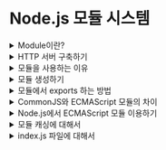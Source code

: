 # Node.js 모듈 시스템

<details>
<summary>Module이란?</summary>

### 모듈이란 무엇인가?

- Node.js에서 module은 필요한 함수들의 집합을 의미한다.
- 사용하고자 하는 모든 기능을 다 자신이 처음부터 만들어서 사용할 수 없기 때문에 누군가가 이미 만들어 놓은 모듈을 이용해서 사용할 수 있다.
- Node.js에서 제공해주는 많은 모듈들을 손쉽게 사용할 수 있다.
- 또한 직접 모듈을 만들어서 사용할 수도 있다.
- 이러한 모듈을 가져와서 사용할 때는 require 함수를 이용해서 다른 모듈들을 가져올 수 있다.

### 모듈 종류

- Core Module
- Local Module
- Third Party Module

### 모듈을 불러오는 법

```javascript
const module = require("module_name");
```

- require() 함수를 이용해서 자바스크립트 파일을 읽고 그 파일을 실행시켜 객체를 반환한다.
- 이렇게 모듀을 가져와서 변수 또는 상수에 할당해서 사용할 수 있다.
  ![Alt text](readme_img/image.png)

</details>

<details>
<summary>HTTP 서버 구축하기</summary>

### HTTP 모듈 이용하기

- Node.js Built-in 모듈 중에서 HTTP 모듈을 이용해서 서버를 구현해보자.
- 아래와 같이 3000번 포트를 이용하여 로컬 호스트에 브라우저로 접근하면 Hello, World!라는 문구가 나오게 해보면
  ![Alt text](readme_img/image-1.png)

```javascript
const http = require("http");

const port = 3000;

const server = http.createServer((req, res) => {
  res.statusCode = 200;
  res.setHeader("Content-Type", "text/html");
  res.end("<h1>Hello, World!</h1>");
});

server.listen(port, () => {
  console.log(`Server running at port ${port}`);
});
```

- req은 요청 세부 정보를 제공한다.
  - 이를 통해 요청 헤더 및 요청 데이터에 액세스한다.(http.IncomingMessage 객체)
- res는 클라이언트에 반환할 데이터를 채우는데 사용된다.(http.ServerResponse 객체)
- res.status 코드 = 200;
  - 성공적인 응답을 나타내기 위해 statusCode 속성을 200으로 설정한다.
- Content-Type 헤더도 설정한다.
  - res.setHeader('콘텐츠 유형', '텍스트/html');
  - 그리고 end()에 대한 인수로 내용을 추가하여 응답을 종료한다.

</details>

<details>
<summary>모듈을 사용하는 이유</summary>

### 모듈들이 모엿 프로그램이 이루어진다.

![Alt text](readme_img/image-2.png)

- 이때 모듈 사용의 장점으로는
  - 존재하는(이미 작성한) 코드를 재사용할 수 있다.
  - 관계가 있는 코드끼리 모아 놓아서 코드를 정리할 수 있다.
  - 관계없는 디테일한 부분은 숨기고 직접 사용되는 코드만 가져와서 보여줄 수 있다.(해당 모듈 전체를 가져오는게 아닌 특정 함수나 변수, 클래스만을 가져와서 사용한다.)

</details>

<details>
<summary>모듈 생성하기</summary>

### HTTPS 모듈 생성하기

- 주로 모듈은 이미 만들어져 있는 것을 이용하지만 직접 만들어서 사용할 수도 있다.
- HTTPS 모듈을 생성해보자.

#### Https 모듈

![Alt text](readme_img/image-3.png)

#### 모듈을 위한 파일 생성

![Alt text](readme_img/image-4.png)

#### https.js

```javascript
function makeRequest(url, data) {
  // 요청을 보내기
  // 데이터를 return 하기
}
```

#### request.js

- 데이터를 암호화해서 특정 경로에 요청을 보냄

```javascript
function encrypt(data) {
  return "encrypted data";
}

function send(url, data) {
  const encryptedData = encrypt(data);
  console.log(`${encryptedData} is being sent to ${url}`);
}
```

#### response.js

- 암호화돼서 온 결과 데이터를 복호화하기

```javascript
function decrypt(data) {
  return "decrypted data";
}

function read() {
  return decrypt("data");
}
```

#### module 키워드를 이용하여 필요한 함수 가져오기

- https에서 request에 있는 함수와 response에 있는 함수를 가져와야 한다.
  ![Alt text](readme_img/image-5.png)

#### 모듈 완성하기

```javascript
const request = require("./request");
const response = require("./response");

function makeRequest(url, data) {
  // 요청을 보내기
  request.send(url);
  //데이터를 return 하기
  return response.read();
}

const responseData = makeRequest("https://naver.com", "any data");
console.log("responseData", responseData);
```

</details>

<details>
<summary>모듈에서 exports 하는 방법</summary>

> 이전에 공부한 module.exports = {} 와 같은 방법을 할 수도 있지만 다른 방법으로 exports 할 수도 있다.

![Alt text](readme_img/image-6.png)

#### 하지만 결국 처음 방법이 가장 좋다.

- 그 이유는 아래와 같이 어떤 모듈이 export 되어 있는지 확인하기 쉽게 정리되어있기 때문이다.
  ![Alt text](readme_img/image-7.png)

</details>

<details>
<summary>CommonJS와 ECMAScript 모듈의 차이</summary>

### CommonJS Module

- 지금까지 공부한 Node.js의 모듈은 CommonJSdlek.
- 이것은 바로 module.exports로 내보내고 require로 가져오는 것이었다.
- 이 [CommonJS](https://nodejs.org/api/modules.html#modules-commonjs-modules)는 노드 JS에서 기본 모듈로 사용되고 있다.

### ECMAScript Module

- ECMAScript Module은 아래와 같이 export, import를 이용해서 모듈에서 내보내고 가져오는 Syntax를 이용한다.

```javascript
// addTwo.mjs
function addTwo(num) {
  return num + 2;
}

export { addTwo };
```

```javascript
// app.mjs
import { addTwo } from ".addTwo.mjs";

// Prints: 6
console.log(addTwo(4));
```

#### ECMAScript Modeul의 특징

- ES 모듈은 JavaScript의 표준이고 CommonJS는 Node.js의 기본값이다.
- 모든 주요 브라우저는 ES 모듈을 지원하며 React 및 Vue.js와 같은 프레임워크에서도 ES 모듈의 가져오기(import) / 내보내기(Export)를 사용할 수 있다.
- 이러한 프레임워크는 Babel과 같은 transpiler를 사용하여 이전 Node.js 버전이 기본적으로 지원하는 가져오기(Import) / 내보내기(Export) 구문 (syntax)을 require()로 컴파일한다.
- Node.js 13.2.0버전부터 ECMAScript Module을 지원

### ECMAScript란?

- ECMAScript는 ECMA 인터내셔널에 의해 제정된 ECMA-262 기술 규격에 의해 정의된 범용 스크립트 언어이다.
- 또한 JavaScript는 ECMAScript 사양을 준수하는 범용 스크립팅 언어이다.
  ![Alt text](readme_img/image-8.png)
  ![Alt text](readme_img/image-9.png)

### ECMAScript 6란? (ES6, ES2015, ECMAScript 2015)

- 자바스크립트를 사용하다 보면 ES6에 대한 얘기를 많이하게 된다.
- 이 ES6는 ECMAScript 언어의 6번째 버전이다.
- ES6는 ES2015라고도 부르는데 그 이유는 2015년 ECMA 인터내셔널이 ECMAScript를 매년마다 개정하기로 발표했기 때문이다.
- 따라서 앞으로 매년 해의 이름을 딴 ECMAScript가 새로 발표될 예정이다.
- ECMAScript 버전 중에서 이 ES6가 가장 중요한데 그 이유는 ES6에서 추가된 문법들이 기존의 문제들을 매우 깔끔하게 해결하였으며, 가독성 및 유지 보수성을 보강하는 문법도 대거 추가됐기 때문이다.
- 예를 들어 새롭게 추가된 기능으로는 Promise, Class, Arrow Function 등이 있다.

</details>

<details>
<summary>Node.js에서 ECMAScript 모듈 이용하기</summary>

### ECMAScript 모듈 사용하기

- 현재 CommonJS 모듈로 되어 있는 Node.js 앱을 ECMAScript 모듈로 다시 구현해보자.
  ![Alt text](readme_img/image-10.png)

</details>

<details>
<summary>모듈 캐싱에 대해서</summary>

### 모듈 캐싱이란?

- 모듈에서 다른 모듀을 가져올 때 (load) ECMAScript 모듈을 사용하든지 CommonJS 모듈을 사용하든지 해당 모듈을 캐싱하게 된다.

#### 캐싱이 잘 되는지 확인

![Alt text](readme_img/image-11.png)

#### 모듈 한번 더 불러온 후 다시 테스트

![Alt text](readme_img/image-12.png)

#### 만약 새로운 모듈에서 response 모듈을 또 가져온다면?

![Alt text](readme_img/image-13.png)

#### caching 된 정보 살펴보기

![Alt text](readme_img/image-14.png)

</details>

<details>
<summary>index.js 파일에 대해서</summary>

### index.js 파일은 무엇인가?

- 불필요하게 복잡한 모듈 로딩 시스템을 만드는 index.js 파일에 대해 알아보자.

</details>
